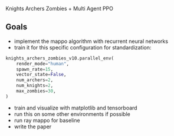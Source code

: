 Knights Archers Zombies + Multi Agent PPO


## Goals
- implement the mappo algorithm with recurrent neural networks
- train it for this specific configuration for standardization:
```python
knights_archers_zombies_v10.parallel_env(
    render_mode="human",
    spawn_rate=15,
    vector_state=False,
    num_archers=2,
    num_knights=2,
    max_zombies=30,
)
```
- train and visualize with matplotlib and tensorboard
- run this on some other environments if possible
- run ray mappo for baseline
- write the paper